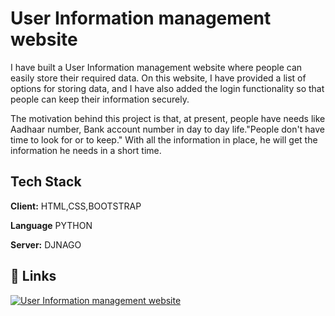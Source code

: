 
# User Information management website
I have built a User Information management website where people can easily store their required data. On this website, I have provided a list of options for storing data, and I have also added the login functionality so that people can keep their information securely.

The motivation behind this project is that, at present, people have needs like Aadhaar number, Bank account number in day to day life."People don't have time to look for or to keep." With all the information in place, he will get the information he needs in a short time.
## Tech Stack

**Client:** HTML,CSS,BOOTSTRAP

**Language** PYTHON

**Server:** DJNAGO


## 🔗 Links
[![User Information management website](https://img.shields.io/badge/my_portfolio-000?style=for-the-badge&logo=ko-fi&logoColor=white)](https://userinfoapp.pythonanywhere.com/)
 
